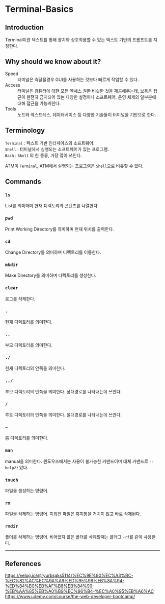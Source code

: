 # Terminal-Basics
## Introduction
Terminal이란 텍스트를 통해 장치와 상호작용할 수 있는 텍스트 기반의 프롬프트를 지칭한다.  

## Why should we know about it?
<dl>
    <dt>Speed</dt>
    <dd>터미널은 숙달될경우 GUI를 사용하는 것보다 빠르게 작업할 수 있다.</dd>
    <dt>Access</dt>
    <dd>터미널은 컴퓨터에 대한 모든 엑세스 권한 비슷한 것을 제공해주는데,  
    보통은 접근이 완전히 금지되어 있는 다양한 설정이나 소프트웨어, 운영 체제의 일부분에 대해 접근을 가능케한다.</dd>
    <dt>Tools</dt>
    <dd>노드와 익스프레스, 데이터베이스 등 다양한 기술들이 터미널을 기반으로 한다.</dd>
</dl>

## Terminology
`Terminal` : 텍스트 기반 인터페이스의 소프트웨어.  
`Shell` : 터미널에서 실행되는 소프트웨어가 있는 프로그램.  
`Bash` : `Shell` 의 한 종류, 가장 많이 쓰인다.

ATM이 `Terminal`, ATM에서 실행되는 프로그램은 `Shell`으로 비유할 수 있다.
## Commands

### `ls`
List를 의미하며 현재 디렉토리의 콘텐츠를 나열한다.  

### `pwd`
Print Working Directory를 의미하며 현재 위치를 출력한다.  

### `cd`
Change Directory를 의미하며 디렉토리를 이동한다.

### `mkdir`
Make Directory를 의미하며 디렉토리를 생성한다.

### `clear`
로그를 삭제한다.  

### `.`
현재 디렉토리를 의미한다.

### `..`
부모 디렉토리를 의미한다.

### `./`
현재 디렉토리의 안쪽을 의미한다.

### `../`
부모 디렉토리의 안쪽을 의미한다. 상대경로를 나타내는데 쓰인다.

### `/`
루트 디렉토리의 안쪽을 의미한다. 절대경로를 나타내는데 쓰인다.  

### `~`
홈 디렉토리를 의미한다.  

### `man`
manual을 의미한다. 
윈도우즈에서는 사용이 불가능한 커맨드이며 대체 커맨드로 `--help`가 있다.  

### `touch`
파일을 생성하는 명령어.  

### `rm`
파일을 삭제하는 명령어.
지워진 파일은 휴지통을 거치지 않고 바로 삭제된다.

### `rmdir`
폴더를 삭제하는 명령어.
비어있지 않은 폴더를 삭제할때는 플래그 `-rf`를 같이 사용한다.  

***
## References
https://velog.io/@ryurbsgks5114/%EC%9E%90%EC%A3%BC-%EC%82%AC%EC%9A%A9%ED%95%98%EB%8A%94-%ED%84%B0%EB%AF%B8%EB%84%90-%EB%AA%85%EB%A0%B9%EC%96%B4-%EC%A0%95%EB%A6%AC  
https://www.udemy.com/course/the-web-developer-bootcamp/  